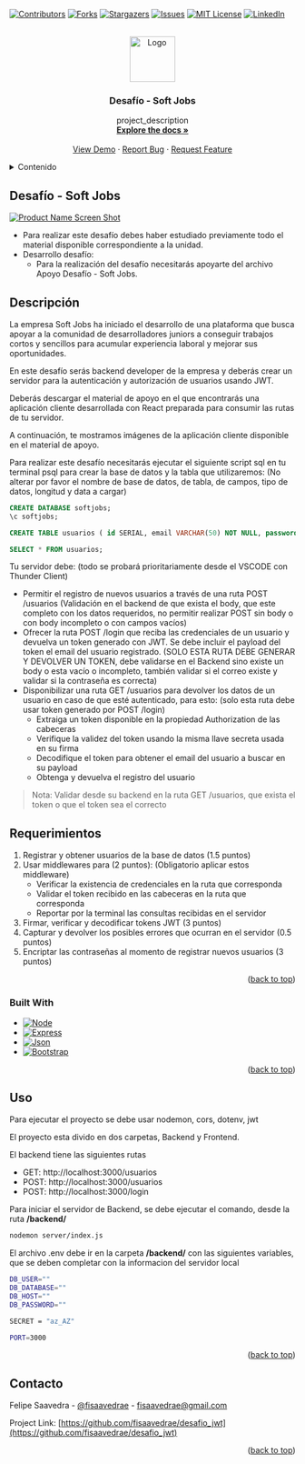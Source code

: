 <!-- Improved compatibility of back to top link: See: https://github.com/othneildrew/Best-README-Template/pull/73 -->
<a name="readme-top"></a>
<!--
*** Thanks for checking out the Best-README-Template. If you have a suggestion
*** that would make this better, please fork the repo and create a pull request
*** or simply open an issue with the tag "enhancement".
*** Don't forget to give the project a star!
*** Thanks again! Now go create something AMAZING! :D
-->



<!-- PROJECT SHIELDS -->
<!--
*** I'm using markdown "reference style" links for readability.
*** Reference links are enclosed in brackets [ ] instead of parentheses ( ).
*** See the bottom of this document for the declaration of the reference variables
*** for contributors-url, forks-url, etc. This is an optional, concise syntax you may use.
*** https://www.markdownguide.org/basic-syntax/#reference-style-links
-->
[![Contributors][contributors-shield]][contributors-url]
[![Forks][forks-shield]][forks-url]
[![Stargazers][stars-shield]][stars-url]
[![Issues][issues-shield]][issues-url]
[![MIT License][license-shield]][license-url]
[![LinkedIn][linkedin-shield]][linkedin-url]



<!-- PROJECT LOGO -->
<br />
<div align="center">
  <a href="https://fidatech.net/felipe/">
    <img src="https://github.com/fisaavedrae/desafio_bd_node_ii/blob/main/frontend/src/assets/fse_logo_blanco.jpg" alt="Logo" width="80" height="80">
  </a>

<h3 align="center">Desafío - Soft Jobs</h3>

  <p align="center">
    project_description
    <br />
    <a href="https://github.com/fisaavedrae/desafio_jwt"><strong>Explore the docs »</strong></a>
    <br />
    <br />
    <a href="https://github.com/fisaavedrae/desafio_jwt">View Demo</a>
    ·
    <a href="https://github.com/fisaavedrae/desafio_jwt/issues">Report Bug</a>
    ·
    <a href="https://github.com/fisaavedrae/desafio_jwt/issues">Request Feature</a>
  </p>
</div>



<!-- TABLE OF CONTENTS -->
<details>
  <summary>Contenido</summary>
  <ol>
    <li>
      <a href="#about-the-project">Acerca del Proyecto</a>
      <ul>
        <li><a href="#built-with">Construido con</a></li>
      </ul>
    </li>    
  </ol>
</details>



<!-- ABOUT THE PROJECT -->
## Desafío - Soft Jobs

[![Product Name Screen Shot][product-screenshot]](https://fidatech.net/felipe/)

<ul>
<li>
Para realizar este desafío debes haber estudiado previamente todo el material
disponible correspondiente a la unidad.
</li>
<li>Desarrollo desafío:
<ul>
<li>Para la realización del desafío necesitarás apoyarte del archivo Apoyo Desafío - Soft Jobs.</li>
</li>
</ul></ul>

## Descripción
La empresa Soft Jobs ha iniciado el desarrollo de una plataforma que busca apoyar a la comunidad de desarrolladores juniors a conseguir trabajos cortos y sencillos para acumular experiencia laboral y mejorar sus oportunidades.

En este desafío serás backend developer de la empresa y deberás crear un servidor para la autenticación y autorización de usuarios usando JWT.

Deberás descargar el material de apoyo en el que encontrarás una aplicación cliente desarrollada con React preparada para consumir las rutas de tu servidor.

A continuación, te mostramos imágenes de la aplicación cliente disponible en el material de apoyo.

Para realizar este desafío necesitarás ejecutar el siguiente script sql en tu terminal psql para crear la base de datos y la tabla que utilizaremos: (No alterar por favor el nombre de base de datos, de tabla, de campos, tipo de datos, longitud y data a cargar)

```sql
CREATE DATABASE softjobs;
\c softjobs;

CREATE TABLE usuarios ( id SERIAL, email VARCHAR(50) NOT NULL, password VARCHAR(60) NOT NULL, rol VARCHAR(25), lenguage VARCHAR(20) );

SELECT * FROM usuarios;
```

Tu servidor debe: (todo se probará prioritariamente desde el VSCODE con Thunder Client)
<ul>
<li>Permitir el registro de nuevos usuarios a través de una ruta POST /usuarios (Validación en el backend de que exista el body, que este completo con los datos requeridos, no permitir 
realizar POST sin body o con body incompleto o con campos vacíos)</li>
<li>Ofrecer la ruta POST /login que reciba las credenciales de un usuario y devuelva un token generado con JWT. Se debe incluir el payload del token el email del usuario registrado.
(SOLO ESTA RUTA DEBE GENERAR Y DEVOLVER UN TOKEN, debe validarse en el Backend sino existe un body o esta vacío o incompleto, también validar si el correo existe y validar si la contraseña es correcta)</li>
<li>Disponibilizar una ruta GET /usuarios para devolver los datos de un usuario en caso de que esté autenticado, para esto: (solo esta ruta debe usar token generado por POST /login)
  <ul>
    <li>Extraiga un token disponible en la propiedad Authorization de las cabeceras</li>
    <li>Verifique la validez del token usando la misma llave secreta usada en su firma</li>
    <li>Decodifique el token para obtener el email del usuario a buscar en su payload</li>
    <li>Obtenga y devuelva el registro del usuario</li>
  </ul>
</li>
</ul>

> Nota: Validar desde su backend en la ruta GET /usuarios, que exista el token o que el token sea el correcto

## Requerimientos
<ol>
<li>Registrar y obtener usuarios de la base de datos (1.5 puntos)</li>
<li>Usar middlewares para (2 puntos): (Obligatorio aplicar estos middleware)
  <ul>
    <li>Verificar la existencia de credenciales en la ruta que corresponda</li>
    <li>Validar el token recibido en las cabeceras en la ruta que corresponda</li>
    <li>Reportar por la terminal las consultas recibidas en el servidor</li>
  </ul>
</li>
<li>Firmar, verificar y decodificar tokens JWT (3 puntos)</li>
<li>Capturar y devolver los posibles errores que ocurran en el servidor (0.5 puntos)</li>
<li>Encriptar las contraseñas al momento de registrar nuevos usuarios (3 puntos)</li>
</ol>


<p align="right">(<a href="#readme-top">back to top</a>)</p>



### Built With

* [![Node][Node.js]][Node-url]
* [![Express][Express.js]][Express-url]
* [![Json][Json]][Json-url]
* [![Bootstrap][Bootstrap]][Bootstrap-url]


<p align="right">(<a href="#readme-top">back to top</a>)</p>

<!-- USAGE EXAMPLES -->
## Uso

Para ejecutar el proyecto se debe usar nodemon, cors, dotenv, jwt

El proyecto esta divido en dos carpetas, Backend y Frontend.

El backend tiene las siguientes rutas

<ul>
<li>GET: http://localhost:3000/usuarios</li>
<li>POST: http://localhost:3000/usuarios</li>
<li>POST: http://localhost:3000/login</li>
</ul>
 
 Para iniciar el servidor de Backend, se debe ejecutar el comando, desde la ruta <b>/backend/</b> 

 ```bash
 nodemon server/index.js
 ```

 El archivo .env debe ir en la carpeta <b>/backend/</b>  con las siguientes variables, que se deben completar con la informacion del servidor local

 ```bash
DB_USER=""
DB_DATABASE=""
DB_HOST=""
DB_PASSWORD=""

SECRET = "az_AZ"

PORT=3000
```

<p align="right">(<a href="#readme-top">back to top</a>)</p>


<!-- CONTACT -->
## Contacto

Felipe Saavedra - [@fisaavedrae](https://fidatech.net/felipe/) - fisaavedrae@gmail.com

Project Link: [https://github.com/fisaavedrae/desafio_jwt](https://github.com/fisaavedrae/desafio_jwt)

<p align="right">(<a href="#readme-top">back to top</a>)</p>






<!-- MARKDOWN LINKS & IMAGES -->
<!-- https://www.markdownguide.org/basic-syntax/#reference-style-links -->
[contributors-shield]: https://github.com/fisaavedrae/desafio_jwt.svg?style=for-the-badge
[contributors-url]: https://github.com/fisaavedrae/desafio_jwt/graphs/contributors
[forks-shield]: https://github.com/fisaavedrae/desafio_jwt.svg?style=for-the-badge
[forks-url]: https://github.com/fisaavedrae/desafio_jwt/network/members
[stars-shield]: https://github.com/fisaavedrae/desafio_jwt.svg?style=for-the-badge
[stars-url]: https://github.com/fisaavedrae/desafio_jwt/stargazers
[issues-shield]: https://github.com/fisaavedrae/desafio_jwt.svg?style=for-the-badge
[issues-url]: https://github.com/fisaavedrae/desafio_jwt/issues
[license-shield]: https://github.com/fisaavedrae/desafio_jwt.svg?style=for-the-badge
[license-url]: https://github.com/fisaavedrae/desafio_jwt/blob/master/LICENSE.txt
[linkedin-shield]: https://img.shields.io/badge/-LinkedIn-black.svg?style=for-the-badge&logo=linkedin&colorB=555
[linkedin-url]: https://www.linkedin.com/in/felipe-saavedra-escobar/
[product-screenshot]: https://github.com/fisaavedrae/desafio_bd_node_ii/blob/main/frontend/src/assets/screenshot.png
[Node.js]: https://img.shields.io/badge/node.js-000000?style=for-the-badge&logo=nodedotjs&logoColor=white
[Node-url]: https://nodejs.org/en
[Express.js]: https://img.shields.io/badge/express.js-000000?style=for-the-badge&logo=express&logoColor=white
[Express-url]: https://expressjs.com/
[Json]: https://img.shields.io/badge/json-000000?style=for-the-badge&logo=json&logoColor=white
[Json-url]: https://www.json.org/json-es.html
[Bootstrap]: https://img.shields.io/badge/bootstrap-000000?style=for-the-badge&logo=bootstrap&logoColor=white
[Bootstrap-url]: https://getbootstrap.com/

